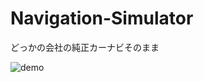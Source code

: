 # Navigation-Simulator
どっかの会社の純正カーナビそのまま

![demo](https://github.com/goripon1905/Navigation-Simulator/assets/32355270/b32d5375-010c-4418-aa7b-8fce3b24170a)
